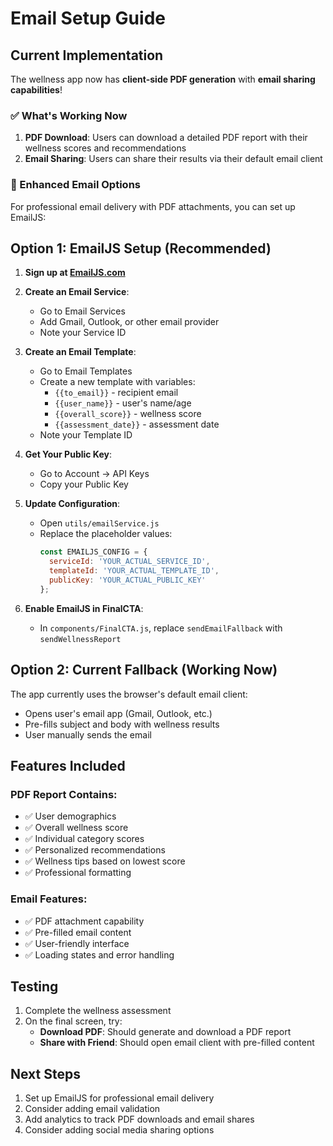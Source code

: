# Email Setup Guide

## Current Implementation

The wellness app now has **client-side PDF generation** with **email sharing capabilities**!

### ✅ What's Working Now

1. **PDF Download**: Users can download a detailed PDF report with their wellness scores and recommendations
2. **Email Sharing**: Users can share their results via their default email client

### 🚀 Enhanced Email Options

For professional email delivery with PDF attachments, you can set up EmailJS:

## Option 1: EmailJS Setup (Recommended)

1. **Sign up at [EmailJS.com](https://www.emailjs.com/)**
2. **Create an Email Service**:
   - Go to Email Services
   - Add Gmail, Outlook, or other email provider
   - Note your Service ID

3. **Create an Email Template**:
   - Go to Email Templates
   - Create a new template with variables:
     - `{{to_email}}` - recipient email
     - `{{user_name}}` - user's name/age
     - `{{overall_score}}` - wellness score
     - `{{assessment_date}}` - assessment date
   - Note your Template ID

4. **Get Your Public Key**:
   - Go to Account → API Keys
   - Copy your Public Key

5. **Update Configuration**:
   - Open `utils/emailService.js`
   - Replace the placeholder values:
     ```javascript
     const EMAILJS_CONFIG = {
       serviceId: 'YOUR_ACTUAL_SERVICE_ID',
       templateId: 'YOUR_ACTUAL_TEMPLATE_ID', 
       publicKey: 'YOUR_ACTUAL_PUBLIC_KEY'
     };
     ```

6. **Enable EmailJS in FinalCTA**:
   - In `components/FinalCTA.js`, replace `sendEmailFallback` with `sendWellnessReport`

## Option 2: Current Fallback (Working Now)

The app currently uses the browser's default email client:
- Opens user's email app (Gmail, Outlook, etc.)
- Pre-fills subject and body with wellness results
- User manually sends the email

## Features Included

### PDF Report Contains:
- ✅ User demographics
- ✅ Overall wellness score
- ✅ Individual category scores
- ✅ Personalized recommendations
- ✅ Wellness tips based on lowest score
- ✅ Professional formatting

### Email Features:
- ✅ PDF attachment capability
- ✅ Pre-filled email content
- ✅ User-friendly interface
- ✅ Loading states and error handling

## Testing

1. Complete the wellness assessment
2. On the final screen, try:
   - **Download PDF**: Should generate and download a PDF report
   - **Share with Friend**: Should open email client with pre-filled content

## Next Steps

1. Set up EmailJS for professional email delivery
2. Consider adding email validation
3. Add analytics to track PDF downloads and email shares
4. Consider adding social media sharing options 